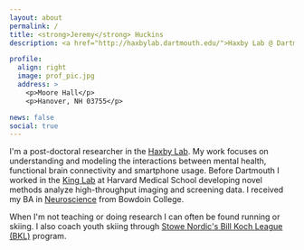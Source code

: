 ```yaml
---
layout: about
permalink: /
title: <strong>Jeremy</strong> Huckins
description: <a href="http://haxbylab.dartmouth.edu/">Haxby Lab @ Dartmouth College</a>

profile:
  align: right
  image: prof_pic.jpg
  address: >
    <p>Moore Hall</p>
    <p>Hanover, NH 03755</p>

news: false
social: true
---
```


I'm a post-doctoral researcher in the <a href="http://haxbylab.dartmouth.edu/">Haxby Lab</a>. My work focuses on understanding and modeling the interactions between mental health, functional brain connectivity and smartphone usage. Before Dartmouth I worked in the <a href="https://king.med.harvard.edu/">King Lab</a> at Harvard Medical School developing novel methods analyze high-throughput imaging and screening data. I received my BA in <a href="https://www.bowdoin.edu/neuroscience/">Neuroscience</a> from Bowdoin College.

When I'm not teaching or doing research I can often be found running or skiing. I also coach youth skiing through <a href="https://stowenordic.org/youth-winter-ski-program-2020-21/">Stowe Nordic's Bill Koch League (BKL)</a> program.
